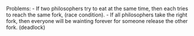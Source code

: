 Problems:
    - If two philosophers try to eat at the same time, then each tries to reach the same fork, (race condition).
    - If all philosophers take the right fork, then everyone will be wainting forever for someone release the other fork. (deadlock)